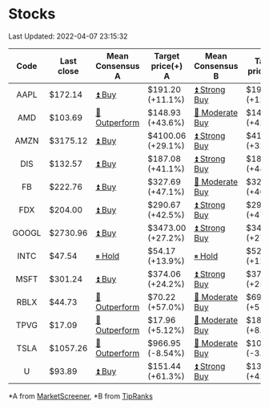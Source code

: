 # Stocks
Last Updated: 2022-04-07 23:15:32

|Code|Last close|Mean Consensus A|Target price(+) A|Mean Consensus B|Target price(+) B|
|:--:|-|-|-|-|-|
|AAPL|$172.14|[⏫ Buy](https://m.marketscreener.com/quote/stock/-4849/)|$191.20 (+11.1%)|[⏫ Strong Buy](https://www.tipranks.com/stocks/aapl/forecast)|$193.36 (+12.60%)|
|AMD|$103.69|[🔼 Outperform](https://m.marketscreener.com/quote/stock/-19475876/)|$148.93 (+43.6%)|[🔼 Moderate Buy](https://www.tipranks.com/stocks/amd/forecast)|$149.53 (+42.86%)|
|AMZN|$3175.12|[⏫ Buy](https://m.marketscreener.com/quote/stock/-12864605/)|$4100.06 (+29.1%)|[⏫ Strong Buy](https://www.tipranks.com/stocks/amzn/forecast)|$4143.76 (+32.78%)|
|DIS|$132.57|[⏫ Buy](https://m.marketscreener.com/quote/stock/-4842/)|$187.08 (+41.1%)|[⏫ Strong Buy](https://www.tipranks.com/stocks/dis/forecast)|$189.50 (+44.30%)|
|FB|$222.76|[⏫ Buy](https://m.marketscreener.com/quote/stock/-10547141/)|$327.69 (+47.1%)|[🔼 Moderate Buy](https://www.tipranks.com/stocks/fb/forecast)|$325.60 (+46.92%)|
|FDX|$204.00|[⏫ Buy](https://m.marketscreener.com/quote/stock/-12585/)|$290.67 (+42.5%)|[⏫ Strong Buy](https://www.tipranks.com/stocks/fdx/forecast)|$295.75 (+47.43%)|
|GOOGL|$2730.96|[⏫ Buy](https://m.marketscreener.com/quote/stock/-24203373/)|$3473.00 (+27.2%)|[⏫ Strong Buy](https://www.tipranks.com/stocks/googl/forecast)|$3490.00 (+27.79%)|
|INTC|$47.54|[⏸ Hold](https://m.marketscreener.com/quote/stock/-4829/)|$54.17 (+13.9%)|[⏸ Hold](https://www.tipranks.com/stocks/intc/forecast)|$52.85 (+12.98%)|
|MSFT|$301.24|[⏫ Buy](https://m.marketscreener.com/quote/stock/-4835/)|$374.06 (+24.2%)|[⏫ Strong Buy](https://www.tipranks.com/stocks/msft/forecast)|$374.88 (+25.34%)|
|RBLX|$44.73|[🔼 Outperform](https://m.marketscreener.com/quote/stock/-117793644/)|$70.22 (+57.0%)|[🔼 Moderate Buy](https://www.tipranks.com/stocks/rblx/forecast)|$69.38 (+51.19%)|
|TPVG|$17.09|[🔼 Outperform](https://m.marketscreener.com/quote/stock/-15933327/)|$17.96 (+5.12%)|[🔼 Moderate Buy](https://www.tipranks.com/stocks/tpvg/forecast)|$18.38 (+8.05%)|
|TSLA|$1057.26|[🔼 Outperform](https://m.marketscreener.com/quote/stock/-6344549/)|$966.95 (-8.54%)|[🔼 Moderate Buy](https://www.tipranks.com/stocks/tsla/forecast)|$1005.64 (-3.84%)|
|U|$93.89|[⏫ Buy](https://m.marketscreener.com/quote/stock/-112492634/)|$151.44 (+61.3%)|[⏫ Strong Buy](https://www.tipranks.com/stocks/u/forecast)|$133.33 (+42.01%)|


*A from [MarketScreener](https://www.marketscreener.com), *B from [TipRanks](https://www.tipranks.com)
